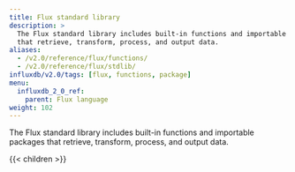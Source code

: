 ```yaml
---
title: Flux standard library
description: >
  The Flux standard library includes built-in functions and importable packages
  that retrieve, transform, process, and output data.
aliases:
  - /v2.0/reference/flux/functions/
  - /v2.0/reference/flux/stdlib/
influxdb/v2.0/tags: [flux, functions, package]
menu:
  influxdb_2_0_ref:
    parent: Flux language
weight: 102
---
```


The Flux standard library includes built-in functions and importable packages
that retrieve, transform, process, and output data.

{{< children >}}
